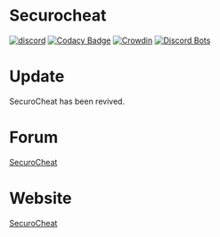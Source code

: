 # Securocheat
[![discord](https://discordapp.com/api/guilds/532372609476591626/widget.png?style=shield)](https://discord.gg/vuVKMP8)
[![Codacy Badge](https://api.codacy.com/project/badge/Grade/765b4d42b5b74bbc853a8d8da7b695e9)](https://www.codacy.com/app/Zira/Zira?utm_source=github.com&amp;utm_medium=referral&amp;utm_content=ZiraDiscord/Zira&amp;utm_campaign=Badge_Grade)
[![Crowdin](https://d322cqt584bo4o.cloudfront.net/zira/localized.svg)](https://translate.zira.pw/project/zira)
[![Discord Bots](https://discordbots.org/api/widget/status/275813801792634880.svg)](https://discordbots.org/bot/275813801792634880)
# Update
SecuroCheat has been revived.

# Forum
[SecuroCheat](http://www.securocheat.pw/forum)
# Website
[SecuroCheat](http://www.securocheat.pw/)

## 
